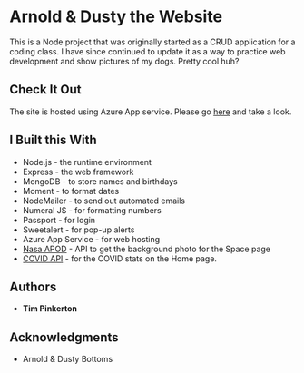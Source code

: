 # Arnold & Dusty the Website

This is a Node project that was originally started as a CRUD application for a coding class.  I have since continued to update it as a way to practice web development and show pictures of my dogs.  Pretty cool huh?

## Check It Out

The site is hosted using Azure App service.  Please go [here](http://www.arnoldanddusty.com) and take a look.

## I Built this With

* Node.js - the runtime environment
* Express - the web framework 
* MongoDB - to store names and birthdays
* Moment - to format dates
* NodeMailer - to send out automated emails
* Numeral JS - for formatting numbers
* Passport - for login
* Sweetalert - for pop-up alerts
* Azure App Service - for web hosting
* [Nasa APOD](https://apod.nasa.gov/apod/astropix.html) - API to get the background photo for the Space page
* [COVID API](https://documenter.getpostman.com/view/2568274/SzS8rjbe?version=latest#2eab85b2-20ef-4029-ac76-3b73173b0536) - for the COVID stats on the Home page.

## Authors

* **Tim Pinkerton**

## Acknowledgments

* Arnold & Dusty Bottoms

